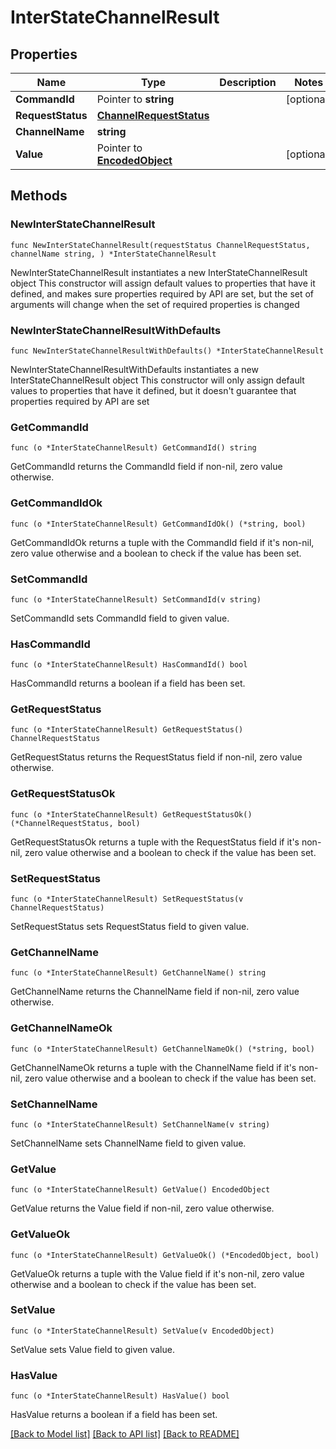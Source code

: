 # InterStateChannelResult

## Properties

Name | Type | Description | Notes
------------ | ------------- | ------------- | -------------
**CommandId** | Pointer to **string** |  | [optional] 
**RequestStatus** | [**ChannelRequestStatus**](ChannelRequestStatus.md) |  | 
**ChannelName** | **string** |  | 
**Value** | Pointer to [**EncodedObject**](EncodedObject.md) |  | [optional] 

## Methods

### NewInterStateChannelResult

`func NewInterStateChannelResult(requestStatus ChannelRequestStatus, channelName string, ) *InterStateChannelResult`

NewInterStateChannelResult instantiates a new InterStateChannelResult object
This constructor will assign default values to properties that have it defined,
and makes sure properties required by API are set, but the set of arguments
will change when the set of required properties is changed

### NewInterStateChannelResultWithDefaults

`func NewInterStateChannelResultWithDefaults() *InterStateChannelResult`

NewInterStateChannelResultWithDefaults instantiates a new InterStateChannelResult object
This constructor will only assign default values to properties that have it defined,
but it doesn't guarantee that properties required by API are set

### GetCommandId

`func (o *InterStateChannelResult) GetCommandId() string`

GetCommandId returns the CommandId field if non-nil, zero value otherwise.

### GetCommandIdOk

`func (o *InterStateChannelResult) GetCommandIdOk() (*string, bool)`

GetCommandIdOk returns a tuple with the CommandId field if it's non-nil, zero value otherwise
and a boolean to check if the value has been set.

### SetCommandId

`func (o *InterStateChannelResult) SetCommandId(v string)`

SetCommandId sets CommandId field to given value.

### HasCommandId

`func (o *InterStateChannelResult) HasCommandId() bool`

HasCommandId returns a boolean if a field has been set.

### GetRequestStatus

`func (o *InterStateChannelResult) GetRequestStatus() ChannelRequestStatus`

GetRequestStatus returns the RequestStatus field if non-nil, zero value otherwise.

### GetRequestStatusOk

`func (o *InterStateChannelResult) GetRequestStatusOk() (*ChannelRequestStatus, bool)`

GetRequestStatusOk returns a tuple with the RequestStatus field if it's non-nil, zero value otherwise
and a boolean to check if the value has been set.

### SetRequestStatus

`func (o *InterStateChannelResult) SetRequestStatus(v ChannelRequestStatus)`

SetRequestStatus sets RequestStatus field to given value.


### GetChannelName

`func (o *InterStateChannelResult) GetChannelName() string`

GetChannelName returns the ChannelName field if non-nil, zero value otherwise.

### GetChannelNameOk

`func (o *InterStateChannelResult) GetChannelNameOk() (*string, bool)`

GetChannelNameOk returns a tuple with the ChannelName field if it's non-nil, zero value otherwise
and a boolean to check if the value has been set.

### SetChannelName

`func (o *InterStateChannelResult) SetChannelName(v string)`

SetChannelName sets ChannelName field to given value.


### GetValue

`func (o *InterStateChannelResult) GetValue() EncodedObject`

GetValue returns the Value field if non-nil, zero value otherwise.

### GetValueOk

`func (o *InterStateChannelResult) GetValueOk() (*EncodedObject, bool)`

GetValueOk returns a tuple with the Value field if it's non-nil, zero value otherwise
and a boolean to check if the value has been set.

### SetValue

`func (o *InterStateChannelResult) SetValue(v EncodedObject)`

SetValue sets Value field to given value.

### HasValue

`func (o *InterStateChannelResult) HasValue() bool`

HasValue returns a boolean if a field has been set.


[[Back to Model list]](../README.md#documentation-for-models) [[Back to API list]](../README.md#documentation-for-api-endpoints) [[Back to README]](../README.md)


